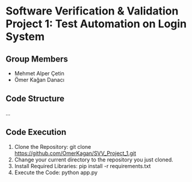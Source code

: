 # Software Verification & Validation Project 1: Test Automation on Login System
## Group Members
- Mehmet Alper Çetin
- Ömer Kağan Danacı
## Code Structure
...
## Code Execution
1. Clone the Repository: git clone https://github.com/OmerKagan/SVV_Project_1.git
2. Change your current directory to the repository you just cloned.
3. Install Required Libraries: pip install -r requirements.txt
4. Execute the Code: python app.py
